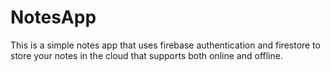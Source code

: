 # NotesApp
This is a simple notes app that uses firebase authentication and firestore to store your notes in the cloud that supports both online and offline.
